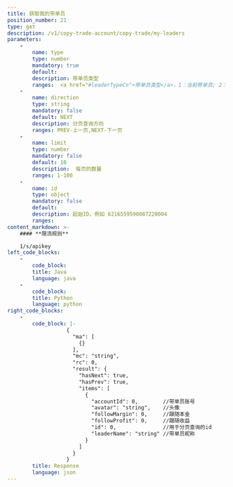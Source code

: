 ```yaml
---
title: 获取我的带单员
position_number: 21
type: get
description: /v1/copy-trade-account/copy-trade/my-leaders
parameters:
    -
        name: type
        type: number
        mandatory: true
        default:
        description: 带单员类型
        ranges:  <a href="#leaderTypeCn">带单员类型</a>，1：当前带单员; 2：历史带单员
    -
        name: direction
        type: string
        mandatory: false
        default: NEXT
        description: 分页查询方向
        ranges: PREV-上一页,NEXT-下一页
    -
        name: limit
        type: number
        mandatory: false
        default: 10
        description:  每页的数量
        ranges: 1-100
    -
        name: id
        type: object
        mandatory: false
        default: 
        description: 起始ID，例如 6216559590087220004
        ranges:
content_markdown: >-
    #### **限流规则**

    1/s/apikey
left_code_blocks:
    -
        code_block:
        title: Java
        language: java
    -
        code_block:
        title: Python
        language: python
right_code_blocks:
    -
        code_block: |-
                   {
                     "ma": [
                       {}
                     ],
                     "mc": "string",
                     "rc": 0,
                     "result": {
                       "hasNext": true,
                       "hasPrev": true,
                       "items": [
                         {
                           "accountId": 0,        //带单员账号
                           "avatar": "string",    //头像
                           "followMargin": 0,     //跟随本金
                           "followProfit": 0,     //跟随收益
                           "id": 0,               //用于分页查询的id
                           "leaderName": "string" //带单员昵称
                         }
                       ]
                     }
                   }
        title: Response
        language: json
---
```

